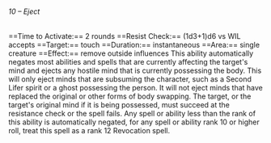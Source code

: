###### 10 – Eject
==Time to Activate:== 2 rounds
==Resist Check:== (1d3+1)d6 vs WIL accepts
==Target:== touch
==Duration:== instantaneous
==Area:== single creature
==Effect:== remove outside influences
This ability automatically negates most abilities and spells that are currently affecting the target's mind and ejects any hostile mind that is currently possessing the body. This will only eject minds that are subsuming the character, such as a Second Lifer spirit or a ghost possessing the person. It will not eject minds that have replaced the original or other forms of body swapping. The target, or the target's original mind if it is being possessed, must succeed at the resistance check or the spell fails. Any spell or ability less than the rank of this ability is automatically negated, for any spell or ability rank 10 or higher roll, treat this spell as a rank 12 Revocation spell.
